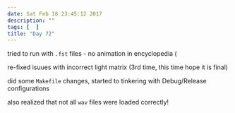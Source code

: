 ```yaml
---
date: Sat Feb 18 23:45:12 2017
description: ""
tags: [  ]
title: "Day 72"
---
```

tried to run with `.fst` files - no animation in encyclopedia (

re-fixed isuues with incorrect light matrix (3rd time, this time hope it is final)

did some `Makefile` changes, started to tinkering with Debug/Release configurations

also realized that not all `wav` files were loaded correctly!


